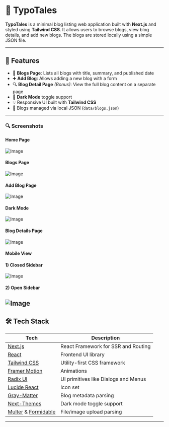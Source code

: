 # 📝 TypoTales

**TypoTales** is a minimal blog listing web application built with **Next.js** and styled using **Tailwind CSS**. It allows users to browse blogs, view blog details, and add new blogs. The blogs are stored locally using a simple JSON file.

---

## 🚀 Features

- 📃 **Blogs Page**: Lists all blogs with title, summary, and published date  
- ➕ **Add Blog**: Allows adding a new blog with a form  
- 🔍 **Blog Detail Page** *(Bonus)*: View the full blog content on a separate page  
- 🌙 **Dark Mode** toggle support  
- 💡 Responsive UI built with **Tailwind CSS**  
- 🔧 Blogs managed via local JSON (`data/blogs.json`)  

---

### 🔍 Screenshots

#### Home Page
![Image](https://github.com/user-attachments/assets/fddbea4c-4233-442b-84d5-59a8f47528f9)

#### Blogs Page
![Image](https://github.com/user-attachments/assets/0745bb27-ddba-4f71-b25c-cd9a09a7af23)

#### Add Blog Page
![Image](https://github.com/user-attachments/assets/c591308f-b2bc-4971-8990-914e38ea8b22)

#### Dark Mode
![Image](https://github.com/user-attachments/assets/30db9ab0-dbba-41f2-b141-3e789b49cbab)

#### Blog Details Page
![Image](https://github.com/user-attachments/assets/1bbde8f5-bf43-466b-ab3b-d4fb9293bf68)

#### Mobile View
#### 1) Closed Sidebar 
![Image](https://github.com/user-attachments/assets/cb1aff6d-c702-45d0-9b27-80f2871e229f)

#### 2) Open Sidebar 
![Image](https://github.com/user-attachments/assets/9ab71457-7135-4d96-82bb-7a3efd4f127f)
---

## 🛠️ Tech Stack

| Tech | Description |
|------|-------------|
| [Next.js](https://nextjs.org/) | React Framework for SSR and Routing |
| [React](https://reactjs.org/) | Frontend UI library |
| [Tailwind CSS](https://tailwindcss.com/) | Utility-first CSS framework |
| [Framer Motion](https://www.framer.com/motion/) | Animations |
| [Radix UI](https://www.radix-ui.com/) | UI primitives like Dialogs and Menus |
| [Lucide React](https://lucide.dev/) | Icon set |
| [Gray-Matter](https://github.com/jonschlinkert/gray-matter) | Blog metadata parsing |
| [Next-Themes](https://github.com/pacocoursey/next-themes) | Dark mode toggle support |
| [Multer](https://github.com/expressjs/multer) & [Formidable](https://github.com/node-formidable/formidable) | File/image upload parsing |

---



